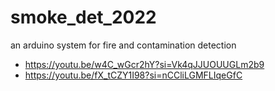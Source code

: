 # smoke_det_2022
an arduino system for fire and contamination detection

* https://youtu.be/w4C_wGcr2hY?si=Vk4qJJUOUUGLm2b9
* https://youtu.be/fX_tCZY1I98?si=nCCliLGMFLIqeGfC
